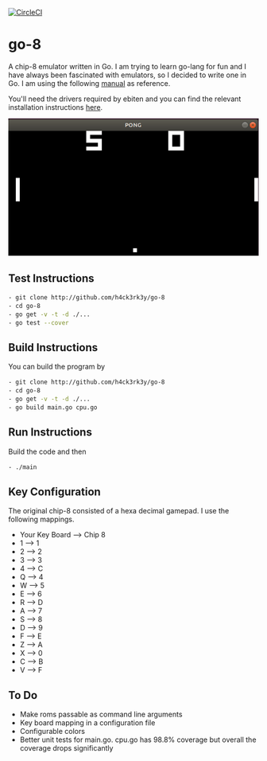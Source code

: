 [![CircleCI](https://circleci.com/gh/h4ck3rk3y/go-8.svg?style=svg)](https://circleci.com/gh/h4ck3rk3y/go-8)

# go-8 
A chip-8 emulator written in Go. I am trying to learn go-lang for fun and I have always been fascinated with emulators, so I decided to write one in Go. I am using the following [manual](http://devernay.free.fr/hacks/chip8/C8TECH10.HTM#1nnn) as reference.

You'll need the drivers required by ebiten and you can find the relevant installation instructions [here](https://github.com/hajimehoshi/ebiten/wiki/Linux).

![Screen Shot](screenshots/PONG.png?raw=true)

## Test Instructions

```bash
- git clone http://github.com/h4ck3rk3y/go-8
- cd go-8
- go get -v -t -d ./...
- go test --cover
```

## Build Instructions

You can build the program by

```bash
- git clone http://github.com/h4ck3rk3y/go-8
- cd go-8
- go get -v -t -d ./...
- go build main.go cpu.go
```

## Run Instructions

Build the code and then

```bash
- ./main
```
## Key Configuration

The original chip-8 consisted of a hexa decimal gamepad. I use the following mappings.

- Your Key Board --> Chip 8
- 1 --> 1
- 2 --> 2
- 3 --> 3
- 4 --> C
- Q --> 4
- W --> 5
- E --> 6
- R --> D
- A --> 7
- S --> 8
- D --> 9
- F --> E
- Z --> A
- X --> 0
- C --> B
- V --> F

## To Do

- Make roms passable as command line arguments
- Key board mapping in a configuration file
- Configurable colors
- Better unit tests for main.go. cpu.go has 98.8% coverage but overall the coverage drops significantly
